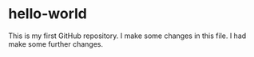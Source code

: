 # hello-world
This is my first GitHub repository.
I make some changes in this file.
I had make some further changes.
